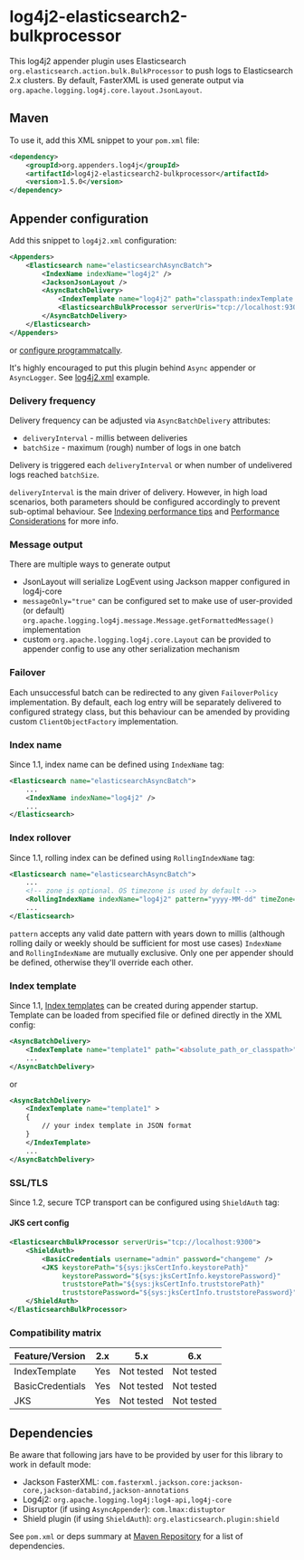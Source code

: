 # log4j2-elasticsearch2-bulkprocessor
This log4j2 appender plugin uses Elasticsearch `org.elasticsearch.action.bulk.BulkProcessor` to push logs to Elasticsearch 2.x clusters. By default, FasterXML is used generate output via `org.apache.logging.log4j.core.layout.JsonLayout`.

## Maven

To use it, add this XML snippet to your `pom.xml` file:
```xml
<dependency>
    <groupId>org.appenders.log4j</groupId>
    <artifactId>log4j2-elasticsearch2-bulkprocessor</artifactId>
    <version>1.5.0</version>
</dependency>
```

## Appender configuration

Add this snippet to `log4j2.xml` configuration:
```xml
<Appenders>
    <Elasticsearch name="elasticsearchAsyncBatch">
        <IndexName indexName="log4j2" />
        <JacksonJsonLayout />
        <AsyncBatchDelivery>
            <IndexTemplate name="log4j2" path="classpath:indexTemplate.json" />
            <ElasticsearchBulkProcessor serverUris="tcp://localhost:9300" />
        </AsyncBatchDelivery>
    </Elasticsearch>
</Appenders>
```

or [configure programmatcally](https://github.com/rfoltyns/log4j2-elasticsearch/blob/master/log4j2-elasticsearch2-bulkprocessor/src/test/java/org/appenders/log4j2/elasticsearch/bulkprocessor/smoke/SmokeTest.java).

It's highly encouraged to put this plugin behind `Async` appender or `AsyncLogger`. See [log4j2.xml](https://github.com/rfoltyns/log4j2-elasticsearch/blob/master/log4j2-elasticsearch2-bulkprocessor/src/test/resources/log4j2.xml) example.

### Delivery frequency
Delivery frequency can be adjusted via `AsyncBatchDelivery` attributes:
* `deliveryInterval` - millis between deliveries
* `batchSize` - maximum (rough) number of logs in one batch

Delivery is triggered each `deliveryInterval` or when number of undelivered logs reached `batchSize`.

`deliveryInterval` is the main driver of delivery. However, in high load scenarios, both parameters should be configured accordingly to prevent sub-optimal behaviour. See [Indexing performance tips](https://www.elastic.co/guide/en/elasticsearch/guide/current/indexing-performance.html) and [Performance Considerations](https://www.elastic.co/blog/performance-considerations-elasticsearch-indexing) for more info.

### Message output
There are multiple ways to generate output
* JsonLayout will serialize LogEvent using Jackson mapper configured in log4j-core
* `messageOnly="true"` can be configured set to make use of user-provided (or default) `org.apache.logging.log4j.message.Message.getFormattedMessage()` implementation
* custom `org.apache.logging.log4j.core.Layout` can be provided to appender config to use any other serialization mechanism

### Failover
Each unsuccessful batch can be redirected to any given `FailoverPolicy` implementation. By default, each log entry will be separately delivered to configured strategy class, but this behaviour can be amended by providing custom `ClientObjectFactory` implementation.

### Index name
Since 1.1, index name can be defined using `IndexName` tag:

```xml
<Elasticsearch name="elasticsearchAsyncBatch">
    ...
    <IndexName indexName="log4j2" />
    ...
</Elasticsearch>
```

### Index rollover
Since 1.1, rolling index can be defined using `RollingIndexName` tag:

```xml
<Elasticsearch name="elasticsearchAsyncBatch">
    ...
    <!-- zone is optional. OS timezone is used by default -->
    <RollingIndexName indexName="log4j2" pattern="yyyy-MM-dd" timeZone="Europe/Warsaw" />
    ...
</Elasticsearch>
```

`pattern` accepts any valid date pattern with years down to millis (although rolling daily or weekly should be sufficient for most use cases)
`IndexName` and `RollingIndexName` are mutually exclusive. Only one per appender should be defined, otherwise they'll override each other.

### Index template
Since 1.1, [Index templates](https://www.elastic.co/guide/en/elasticsearch/reference/5.0/indices-templates.html) can be created during appender startup. Template can be loaded from specified file or defined directly in the XML config:

```xml
<AsyncBatchDelivery>
    <IndexTemplate name="template1" path="<absolute_path_or_classpath>" />
    ...
</AsyncBatchDelivery>
```
or
```xml
<AsyncBatchDelivery>
    <IndexTemplate name="template1" >
    {
        // your index template in JSON format
    }
    </IndexTemplate>
    ...
</AsyncBatchDelivery>
```

### SSL/TLS
Since 1.2, secure TCP transport can be configured using `ShieldAuth` tag:

#### JKS cert config
```xml
<ElasticsearchBulkProcessor serverUris="tcp://localhost:9300">
    <ShieldAuth>
        <BasicCredentials username="admin" password="changeme" />
        <JKS keystorePath="${sys:jksCertInfo.keystorePath}"
             keystorePassword="${sys:jksCertInfo.keystorePassword}"
             truststorePath="${sys:jksCertInfo.truststorePath}"
             truststorePassword="${sys:jksCertInfo.truststorePassword}" />
    </ShieldAuth>
</ElasticsearchBulkProcessor>
```

### Compatibility matrix

Feature/Version | 2.x | 5.x | 6.x
------------ | ------------- | ------------- | -------------
IndexTemplate | Yes | Not tested | Not tested
BasicCredentials | Yes | Not tested | Not tested
JKS | Yes | Not tested | Not tested

## Dependencies

Be aware that following jars have to be provided by user for this library to work in default mode:
* Jackson FasterXML: `com.fasterxml.jackson.core:jackson-core,jackson-databind,jackson-annotations`
* Log4j2: `org.apache.logging.log4j:log4-api,log4j-core`
* Disruptor (if using `AsyncAppender`): `com.lmax:distuptor`
* Shield plugin (if using `ShieldAuth`): `org.elasticsearch.plugin:shield`

See `pom.xml` or deps summary at [Maven Repository](https://mvnrepository.com/artifact/org.appenders.log4j/log4j2-elasticsearch2-bulkprocessor/latest) for a list of dependencies.
